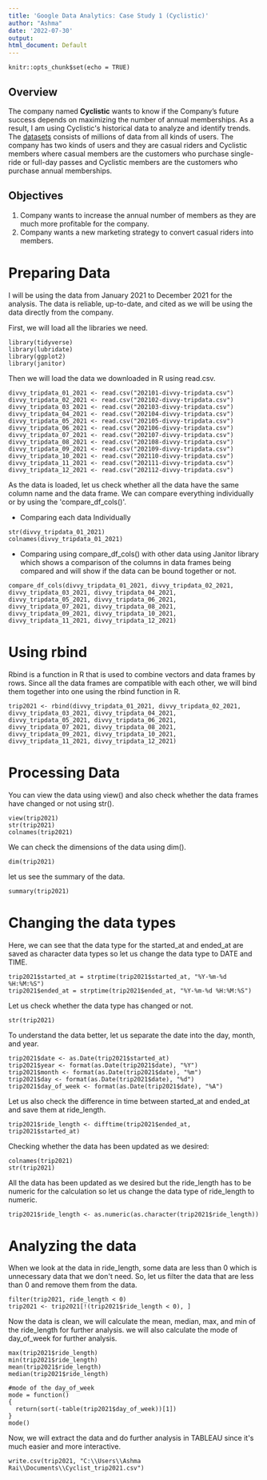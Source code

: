 ```yaml
---
title: 'Google Data Analytics: Case Study 1 (Cyclistic)'
author: "Ashma"
date: '2022-07-30'
output:
html_document: Default
---
```


```{r setup, include=FALSE}
knitr::opts_chunk$set(echo = TRUE)
```

## Overview 

The company named **Cyclistic** wants to know if the Company’s future success depends on maximizing the number of annual memberships. As a result, I am using Cyclistic's historical data to analyze and identify trends. The [datasets](https://divvy-tripdata.s3.amazonaws.com/index.html) consists of millions of data from all kinds of users. The company has two kinds of users and they are casual riders and Cyclistic members where casual members are the customers who purchase single-ride or full-day passes and Cyclistic members are the customers who purchase annual memberships. 

 
## Objectives 

1. Company wants to increase the annual number of members as they are much more profitable for the company.
2. Company wants a new marketing strategy to convert casual riders into members. 


# Preparing Data

I will be using the data from January 2021 to December 2021 for the analysis. The data is reliable, up-to-date, and cited as we will be using the data directly from the company. 

First, we will load all the libraries we need. 
```
library(tidyverse)
library(lubridate)
library(ggplot2)
library(janitor)
```

Then we will load the data we downloaded in R using read.csv.
```{r }
divvy_tripdata_01_2021 <- read.csv("202101-divvy-tripdata.csv")
divvy_tripdata_02_2021 <- read.csv("202102-divvy-tripdata.csv")
divvy_tripdata_03_2021 <- read.csv("202103-divvy-tripdata.csv")
divvy_tripdata_04_2021 <- read.csv("202104-divvy-tripdata.csv")
divvy_tripdata_05_2021 <- read.csv("202105-divvy-tripdata.csv")
divvy_tripdata_06_2021 <- read.csv("202106-divvy-tripdata.csv")
divvy_tripdata_07_2021 <- read.csv("202107-divvy-tripdata.csv")
divvy_tripdata_08_2021 <- read.csv("202108-divvy-tripdata.csv")
divvy_tripdata_09_2021 <- read.csv("202109-divvy-tripdata.csv")
divvy_tripdata_10_2021 <- read.csv("202110-divvy-tripdata.csv")
divvy_tripdata_11_2021 <- read.csv("202111-divvy-tripdata.csv")
divvy_tripdata_12_2021 <- read.csv("202112-divvy-tripdata.csv")
```
As the data is loaded, let us check whether all the data have the same column name and the data frame. 
We can compare everything individually or by using the 'compare_df_cols()'.

* Comparing each data Individually 
```{r }
str(divvy_tripdata_01_2021)
colnames(divvy_tripdata_01_2021)
```

* Comparing using compare_df_cols() with other data using Janitor library which shows a comparison of the columns in data frames being compared and will show if the data can be bound together or not. 

```
compare_df_cols(divvy_tripdata_01_2021, divvy_tripdata_02_2021, divvy_tripdata_03_2021, divvy_tripdata_04_2021, divvy_tripdata_05_2021, divvy_tripdata_06_2021, divvy_tripdata_07_2021, divvy_tripdata_08_2021, divvy_tripdata_09_2021, divvy_tripdata_10_2021, divvy_tripdata_11_2021, divvy_tripdata_12_2021)
```

# Using rbind

Rbind is a function in R that is used to combine vectors and data frames by rows. 
Since all the data frames are compatible with each other, we will bind them together into one using the rbind function in R. 

```{r }
trip2021 <- rbind(divvy_tripdata_01_2021, divvy_tripdata_02_2021, divvy_tripdata_03_2021, divvy_tripdata_04_2021, divvy_tripdata_05_2021, divvy_tripdata_06_2021, divvy_tripdata_07_2021, divvy_tripdata_08_2021, divvy_tripdata_09_2021, divvy_tripdata_10_2021, divvy_tripdata_11_2021, divvy_tripdata_12_2021)

```

# Processing Data 
You can view the data using view() and also check whether the data frames have changed or not using str().
```
view(trip2021)
str(trip2021)
colnames(trip2021)
```
We can check the dimensions of the data using dim().
```{r }
dim(trip2021)
```
let us see the summary of the data.
``` {r }
summary(trip2021)
```

# Changing the data types

Here, we can see that the data type for the started_at and ended_at are saved as character data types so let us change the data type to DATE and TIME. 

```
trip2021$started_at = strptime(trip2021$started_at, "%Y-%m-%d %H:%M:%S")
trip2021$ended_at = strptime(trip2021$ended_at, "%Y-%m-%d %H:%M:%S")
```
Let us check whether the data type has changed or not.
```{r }
str(trip2021)
```
To understand the data better, let us separate the date into the day, month, and year. 
```{r }
trip2021$date <- as.Date(trip2021$started_at)
trip2021$year <- format(as.Date(trip2021$date), "%Y")
trip2021$month <- format(as.Date(trip2021$date), "%m")
trip2021$day <- format(as.Date(trip2021$date), "%d")
trip2021$day_of_week <- format(as.Date(trip2021$date), "%A")
```
Let us also check the difference in time between started_at and ended_at and save them at ride_length.
```
trip2021$ride_length <- difftime(trip2021$ended_at, trip2021$started_at)
```

Checking whether the data has been updated as we desired:
```{r }
colnames(trip2021)
str(trip2021)
```
All the data has been updated as we desired but the ride_length has to be numeric for the calculation so let us change the data type of ride_length to numeric.
```
trip2021$ride_length <- as.numeric(as.character(trip2021$ride_length))
```

# Analyzing the data 

When we look at the data in ride_length, some data are less than 0 which is unnecessary data that we don't need. So, let us filter the data that are less than 0 and remove them from the data. 

```{r }
filter(trip2021, ride_length < 0) 
trip2021 <- trip2021[!(trip2021$ride_length < 0), ]
```

Now the data is clean, we will calculate the mean, median, max, and min of the ride_length for further analysis. we will also calculate the mode of day_of_week for further analysis. 

```{r }
max(trip2021$ride_length)
min(trip2021$ride_length)
mean(trip2021$ride_length)
median(trip2021$ride_length)

#mode of the day_of_week
mode = function()
{
  return(sort(-table(trip2021$day_of_week))[1])
}
mode()

```

Now, we will extract the data and do further analysis in TABLEAU since it's much easier and more interactive. 

```
write.csv(trip2021, "C:\\Users\\Ashma Rai\\Documents\\Cyclist_trip2021.csv")

```
